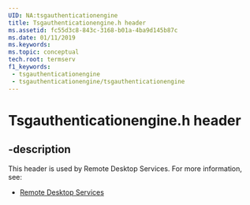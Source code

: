 ```yaml
---
UID: NA:tsgauthenticationengine
title: Tsgauthenticationengine.h header
ms.assetid: fc55d3c8-843c-3168-b01a-4ba9d145b87c
ms.date: 01/11/2019
ms.keywords: 
ms.topic: conceptual
tech.root: termserv
f1_keywords:
 - tsgauthenticationengine
 - tsgauthenticationengine/tsgauthenticationengine
---
```


# Tsgauthenticationengine.h header


## -description

This header is used by Remote Desktop Services. For more information, see:

- [Remote Desktop Services](../_termserv/index.md)

